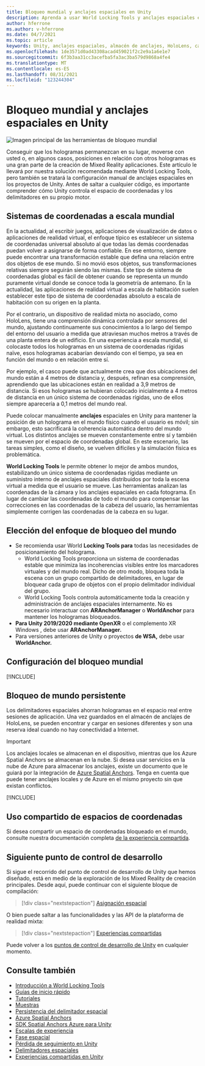 ```yaml
---
title: Bloqueo mundial y anclajes espaciales en Unity
description: Aprenda a usar World Locking Tools y anclajes espaciales en aplicaciones de realidad mixta de Unity.
author: hferrone
ms.author: v-hferrone
ms.date: 04/7/2021
ms.topic: article
keywords: Unity, anclajes espaciales, almacén de anclajes, HoloLens, casco de realidad mixta, casco de realidad mixta de Windows, casco de realidad virtual, herramientas de bloqueo del mundo, hologramas
ms.openlocfilehash: 1de3571d0ad43308acad459021f2c2e9a1a6e1e7
ms.sourcegitcommit: 6f3b3aa31cc3acefba5fa3ac3ba579d9868a4fe4
ms.translationtype: MT
ms.contentlocale: es-ES
ms.lasthandoff: 08/31/2021
ms.locfileid: "123244304"
---
```

# <a name="world-locking-and-spatial-anchors-in-unity"></a>Bloqueo mundial y anclajes espaciales en Unity

![Imagen principal de las herramientas de bloqueo mundial](images/wlt-img-01.jpeg)

Conseguir que los hologramas permanezcan en su lugar, moverse con usted o, en algunos casos, posiciones en relación con otros hologramas es una gran parte de la creación de Mixed Reality aplicaciones. Este artículo le llevará por nuestra solución recomendada mediante World Locking Tools, pero también se tratará la configuración manual de anclajes espaciales en los proyectos de Unity. Antes de saltar a cualquier código, es importante comprender cómo Unity controla el espacio de coordenadas y los delimitadores en su propio motor.

## <a name="world-scale-coordinate-systems"></a>Sistemas de coordenadas a escala mundial

En la actualidad, al escribir juegos, aplicaciones de visualización de datos  o aplicaciones de realidad virtual, el enfoque típico es establecer un sistema de coordenadas universal absoluto al que todas las demás coordenadas puedan volver a asignarse de forma confiable. En ese entorno, siempre puede encontrar una transformación estable que defina una relación entre dos objetos de ese mundo. Si no movió esos objetos, sus transformaciones relativas siempre seguirán siendo las mismas. Este tipo de sistema de coordenadas global es fácil de obtener cuando se representa un mundo puramente virtual donde se conoce toda la geometría de antemano. En la actualidad, las aplicaciones de realidad virtual a escala de habitación suelen establecer este tipo de sistema de coordenadas absoluto a escala de habitación con su origen en la planta.

Por el contrario, un dispositivo de realidad mixta no asociado, como HoloLens, tiene una comprensión dinámica controlada por sensores del mundo, ajustando continuamente sus conocimientos a lo largo del tiempo del entorno del usuario a medida que atraviesan muchos metros a través de una planta entera de un edificio. En una experiencia a escala mundial, si colocaste todos los hologramas en un sistema de coordenadas rígidas naïve, esos hologramas acabarían desviando con el tiempo, ya sea en función del mundo o en relación entre sí.

Por ejemplo, el casco puede que actualmente crea que dos ubicaciones del mundo están a 4 metros de distancia y, después, refinan esa comprensión, aprendiendo que las ubicaciones están en realidad a 3,9 metros de distancia. Si esos hologramas se hubieran colocado inicialmente a 4 metros de distancia en un único sistema de coordenadas rígidas, uno de ellos siempre aparecería a 0,1 metros del mundo real.

Puede colocar manualmente **anclajes** espaciales en Unity para mantener la posición de un holograma en el mundo físico cuando el usuario es móvil; sin embargo, esto sacrificará la coherencia automática dentro del mundo virtual. Los distintos anclajes se mueven constantemente entre sí y también se mueven por el espacio de coordenadas global. En este escenario, las tareas simples, como el diseño, se vuelven difíciles y la simulación física es problemática.

**World Locking Tools** le permite obtener lo mejor de ambos mundos, estabilizando un único sistema de coordenadas rígidas mediante un suministro interno de anclajes espaciales distribuidos por toda la escena virtual a medida que el usuario se mueve. Las herramientas analizan las coordenadas de la cámara y los anclajes espaciales en cada fotograma. En lugar de cambiar las coordenadas de todo el mundo para compensar las correcciones en las coordenadas de la cabeza del usuario, las herramientas simplemente corrigen las coordenadas de la cabeza en su lugar.

## <a name="choosing-your-world-locking-approach"></a>Elección del enfoque de bloqueo del mundo

* Se recomienda usar World **Locking Tools para** todas las necesidades de posicionamiento del holograma.
    * World Locking Tools proporciona un sistema de coordenadas estable que minimiza las incoherencias visibles entre los marcadores virtuales y del mundo real. Dicho de otro modo, bloquea toda la escena con un grupo compartido de delimitadores, en lugar de bloquear cada grupo de objetos con el propio delimitador individual del grupo.
    * World Locking Tools controla automáticamente toda la creación y administración de anclajes espaciales internamente. No es necesario interactuar con **ARAnchorManager** o **WorldAnchor** para mantener los hologramas bloqueados.
* **Para Unity 2019/2020 mediante OpenXR** o el complemento XR Windows , debe usar **ARAnchorManager.**
* Para versiones anteriores de Unity o proyectos **de WSA,** debe usar **WorldAnchor.**

## <a name="setting-up-world-locking"></a>Configuración del bloqueo mundial

[!INCLUDE[](includes/world-locking/world-locking-setup.md)]

## <a name="persistent-world-locking"></a>Bloqueo de mundo persistente

Los delimitadores espaciales ahorran hologramas en el espacio real entre sesiones de aplicación. Una vez guardados en el almacén de anclajes de HoloLens, se pueden encontrar y cargar en sesiones diferentes y son una reserva ideal cuando no hay conectividad a Internet.

> [!IMPORTANT]
> Los anclajes locales se almacenan en el dispositivo, mientras que los Azure Spatial Anchors se almacenan en la nube. Si desea usar servicios en la nube de Azure para almacenar los anclajes, existe un documento que le guiará por la integración de [Azure Spatial Anchors](../mixed-reality-cloud-services.md#azure-spatial-anchors). Tenga en cuenta que puede tener anclajes locales y de Azure en el mismo proyecto sin que existan conflictos.

[!INCLUDE[](includes/world-locking/world-locking-persistence.md)]

## <a name="sharing-coordinate-spaces"></a>Uso compartido de espacios de coordenadas

Si desea compartir un espacio de coordenadas bloqueado en el mundo, consulte nuestra documentación completa [de la experiencia compartida](shared-experiences-in-unity.md).

## <a name="next-development-checkpoint"></a>Siguiente punto de control de desarrollo

Si sigue el recorrido del punto de control de desarrollo de Unity que hemos diseñado, está en medio de la exploración de los Mixed Reality de creación principales. Desde aquí, puede continuar con el siguiente bloque de compilación:

> [!div class="nextstepaction"]
> [Asignación espacial](spatial-mapping-in-unity.md)

O bien puede saltar a las funcionalidades y las API de la plataforma de realidad mixta:

> [!div class="nextstepaction"]
> [Experiencias compartidas](shared-experiences-in-unity.md)

Puede volver a los [puntos de control de desarrollo de Unity](unity-development-overview.md#2-core-building-blocks) en cualquier momento.

## <a name="see-also"></a>Consulte también
* [Introducción a World Locking Tools](https://microsoft.github.io/MixedReality-WorldLockingTools-Unity/DocGen/Documentation/IntroFAQ.html)
* [Guías de inicio rápido](https://microsoft.github.io/MixedReality-WorldLockingTools-Unity/DocGen/Documentation/HowTos/QuickStart.html)
* [Tutoriales](https://microsoft.github.io/MixedReality-WorldLockingTools-Samples/Tutorial/01_Minimal/01_Minimal.html)
* [Muestras](https://microsoft.github.io/MixedReality-WorldLockingTools-Unity/DocGen/Documentation/HowTos/SampleApplications.html)
* [Persistencia del delimitador espacial](../../design/coordinate-systems.md#spatial-anchor-persistence)
* <a href="/azure/spatial-anchors" target="_blank">Azure Spatial Anchors</a>
* <a href="/dotnet/api/Microsoft.Azure.SpatialAnchors" target="_blank">SDK Spatial Anchors Azure para Unity</a>
* [Escalas de experiencia](../../design/coordinate-systems.md#mixed-reality-experience-scales)
* [Fase espacial](../../design/coordinate-systems.md#stage-frame-of-reference)
* [Pérdida de seguimiento en Unity](tracking-loss-in-unity.md)
* [Delimitadores espaciales](../../design/spatial-anchors.md)
* [Experiencias compartidas en Unity](shared-experiences-in-unity.md)
